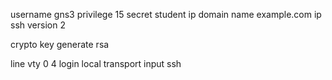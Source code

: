 username gns3 privilege 15 secret student
ip domain name example.com
ip ssh version 2

crypto key generate rsa

line vty 0 4
 login local
 transport input ssh


